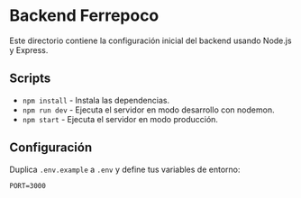# Backend Ferrepoco

Este directorio contiene la configuración inicial del backend usando Node.js y Express.

## Scripts

- `npm install` - Instala las dependencias.
- `npm run dev` - Ejecuta el servidor en modo desarrollo con nodemon.
- `npm start` - Ejecuta el servidor en modo producción.

## Configuración

Duplica `.env.example` a `.env` y define tus variables de entorno:

```
PORT=3000
```
